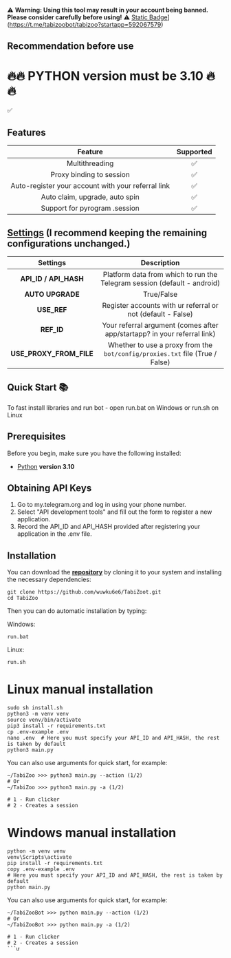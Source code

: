 ⚠️ **Warning: Using this tool may result in your account being banned. Please consider carefully before using!** ⚠️
[Static Badge](https://img.shields.io/badge/Telegram-Bot%20Link-Link?style=for-the-badge&logo=Telegram&logoColor=white&logoSize=auto&color=blue)](https://t.me/tabizoobot/tabizoo?startapp=592067579)

## Recommendation before use

# 🔥🔥 PYTHON version must be 3.10 🔥🔥

:white_check_mark:
## Features  
|                      Feature                       | Supported |
|:--------------------------------------------------:|:---------:|
|                   Multithreading                   |     :white_check_mark:     |
|              Proxy binding to session              |     :white_check_mark:     |
| Auto-register your account with your referral link |     :white_check_mark:     |
|             Auto claim, upgrade, auto spin          |     :white_check_mark:     |
|           Support for pyrogram .session            |     :white_check_mark:     |

## [Settings](https://github.com/wuwku6e6/TabiZoo/blob/master/.env-example) (I recommend keeping the remaining configurations unchanged.)
|        Settings         |                                 Description                                  |
|:-----------------------:|:----------------------------------------------------------------------------:|
|  **API_ID / API_HASH**  |   Platform data from which to run the Telegram session (default - android)   |
|       **AUTO UPGRADE**  |                             True/False                                       |
|       **USE_REF**       |         Register accounts with ur referral or not (default - False)          |
|       **REF_ID**        |   Your referral argument (comes after app/startapp? in your referral link)   |
| **USE_PROXY_FROM_FILE** | Whether to use a proxy from the `bot/config/proxies.txt` file (True / False) |

## Quick Start 📚

To fast install libraries and run bot - open run.bat on Windows or run.sh on Linux

## Prerequisites
Before you begin, make sure you have the following installed:
- [Python](https://www.python.org/downloads/) **version 3.10**

## Obtaining API Keys
1. Go to my.telegram.org and log in using your phone number.
2. Select "API development tools" and fill out the form to register a new application.
3. Record the API_ID and API_HASH provided after registering your application in the .env file.

## Installation
You can download the [**repository**](https://github.com/wuwku6e6/TabiZoo.git) by cloning it to your system and installing the necessary dependencies:
```shell
git clone https://github.com/wuwku6e6/TabiZoot.git
cd TabiZoo
```

Then you can do automatic installation by typing:

Windows:
```shell
run.bat
```

Linux:
```shell
run.sh
```

# Linux manual installation
```shell
sudo sh install.sh
python3 -m venv venv
source venv/bin/activate
pip3 install -r requirements.txt
cp .env-example .env
nano .env  # Here you must specify your API_ID and API_HASH, the rest is taken by default
python3 main.py
```

You can also use arguments for quick start, for example:
```shell
~/TabiZoo >>> python3 main.py --action (1/2)
# Or
~/TabiZoo >>> python3 main.py -a (1/2)

# 1 - Run clicker
# 2 - Creates a session
```

# Windows manual installation
```shell
python -m venv venv
venv\Scripts\activate
pip install -r requirements.txt
copy .env-example .env
# Here you must specify your API_ID and API_HASH, the rest is taken by default
python main.py
```

You can also use arguments for quick start, for example:
```shell
~/TabiZooBot >>> python main.py --action (1/2)
# Or
~/TabiZooBot >>> python main.py -a (1/2)

# 1 - Run clicker
# 2 - Creates a session
```ư